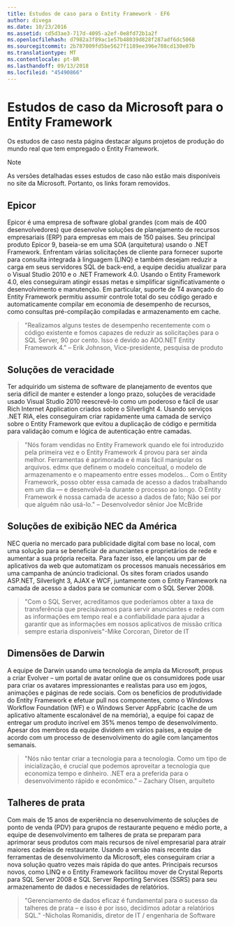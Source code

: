 ```yaml
---
title: Estudos de caso para o Entity Framework - EF6
author: divega
ms.date: 10/23/2016
ms.assetid: cd5d3ae3-717d-4095-a2ef-0e8fd72b1a2f
ms.openlocfilehash: d7982a3f89ac1e57b48039d828f287adf6dc5068
ms.sourcegitcommit: 2b787009fd5be5627f1189ee396e708cd130e07b
ms.translationtype: MT
ms.contentlocale: pt-BR
ms.lasthandoff: 09/13/2018
ms.locfileid: "45490866"
---
```

# <a name="microsoft-case-studies-for-entity-framework"></a>Estudos de caso da Microsoft para o Entity Framework
Os estudos de caso nesta página destacar alguns projetos de produção do mundo real que tem empregado o Entity Framework.
> [!NOTE]
> As versões detalhadas esses estudos de caso não estão mais disponíveis no site da Microsoft. Portanto, os links foram removidos.

## <a name="epicor"></a>Epicor
Epicor é uma empresa de software global grandes (com mais de 400 desenvolvedores) que desenvolve soluções de planejamento de recursos empresariais (ERP) para empresas em mais de 150 países.
Seu principal produto Epicor 9, baseia-se em uma SOA (arquitetura) usando o .NET Framework.
Enfrentam várias solicitações de cliente para fornecer suporte para consulta integrada à linguagem (LINQ) e também desejam reduzir a carga em seus servidores SQL de back-end, a equipe decidiu atualizar para o Visual Studio 2010 e o .NET Framework 4.0.
Usando o Entity Framework 4.0, eles conseguiram atingir essas metas e simplificar significativamente o desenvolvimento e manutenção.
Em particular, suporte de T4 avançado do Entity Framework permitiu assumir controle total do seu código gerado e automaticamente compilar em economia de desempenho de recursos, como consultas pré-compilação compiladas e armazenamento em cache.

> "Realizamos alguns testes de desempenho recentemente com o código existente e fomos capazes de reduzir as solicitações para o SQL Server, 90 por cento.
Isso é devido ao ADO.NET Entity Framework 4." – Erik Johnson, Vice-presidente, pesquisa de produto  

## <a name="veracity-solutions"></a>Soluções de veracidade
Ter adquirido um sistema de software de planejamento de eventos que seria difícil de manter e estender a longo prazo, soluções de veracidade usado Visual Studio 2010 reescrevê-lo como um poderoso e fácil de usar Rich Internet Application criados sobre o Silverlight 4.
Usando serviços .NET RIA, eles conseguiram criar rapidamente uma camada de serviço sobre o Entity Framework que evitou a duplicação de código e permitida para validação comum e lógica de autenticação entre camadas.  

> "Nós foram vendidas no Entity Framework quando ele foi introduzido pela primeira vez e o Entity Framework 4 provou para ser ainda melhor.
Ferramentas é aprimorada e é mais fácil manipular os arquivos. edmx que definem o modelo conceitual, o modelo de armazenamento e o mapeamento entre esses modelos... Com o Entity Framework, posso obter essa camada de acesso a dados trabalhando em um dia — e desenvolvê-la durante o processo ao longo.
O Entity Framework é nossa camada de acesso a dados de fato; Não sei por que alguém não usá-lo." – Desenvolvedor sênior Joe McBride

## <a name="nec-display-solutions-of-america"></a>Soluções de exibição NEC da América
NEC queria no mercado para publicidade digital com base no local, com uma solução para se beneficiar de anunciantes e proprietários de rede e aumentar a sua própria receita.
Para fazer isso, ele lançou um par de aplicativos da web que automatizam os processos manuais necessários em uma campanha de anúncio tradicional.
Os sites foram criados usando ASP.NET, Silverlight 3, AJAX e WCF, juntamente com o Entity Framework na camada de acesso a dados para se comunicar com o SQL Server 2008.

> "Com o SQL Server, acreditamos que poderíamos obter a taxa de transferência que precisávamos para servir anunciantes e redes com as informações em tempo real e a confiabilidade para ajudar a garantir que as informações em nossos aplicativos de missão crítica sempre estaria disponíveis"-Mike Corcoran, Diretor de IT

## <a name="darwin-dimensions"></a>Dimensões de Darwin
A equipe de Darwin usando uma tecnologia de ampla da Microsoft, propus a criar Evolver – um portal de avatar online que os consumidores pode usar para criar os avatares impressionantes e realistas para uso em jogos, animações e páginas de rede sociais.
Com os benefícios de produtividade do Entity Framework e efetuar pull nos componentes, como o Windows Workflow Foundation (WF) e o Windows Server AppFabric (cache de um aplicativo altamente escalonável de na memória), a equipe foi capaz de entregar um produto incrível em 35% menos tempo de desenvolvimento.
Apesar dos membros da equipe dividem em vários países, a equipe de acordo com um processo de desenvolvimento do agile com lançamentos semanais.

 > "Nós não tentar criar a tecnologia para a tecnologia. Como um tipo de inicialização, é crucial que podemos aproveitar a tecnologia que economiza tempo e dinheiro.
 .NET era a preferida para o desenvolvimento rápido e econômico." – Zachary Olsen, arquiteto  

## <a name="silverware"></a>Talheres de prata
Com mais de 15 anos de experiência no desenvolvimento de soluções de ponto de venda (PDV) para grupos de restaurante pequeno e médio porte, a equipe de desenvolvimento em talheres de prata se preparam para aprimorar seus produtos com mais recursos de nível empresarial para atrair maiores cadeias de restaurante.
Usando a versão mais recente das ferramentas de desenvolvimento da Microsoft, eles conseguiram criar a nova solução quatro vezes mais rápida do que antes.
Principais recursos novos, como LINQ e o Entity Framework facilitou mover de Crystal Reports para SQL Server 2008 e SQL Server Reporting Services (SSRS) para seu armazenamento de dados e necessidades de relatórios.

> "Gerenciamento de dados eficaz é fundamental para o sucesso da talheres de prata – e isso é por isso, decidimos adotar a relatórios SQL." -Nicholas Romanidis, diretor de IT / engenharia de Software
